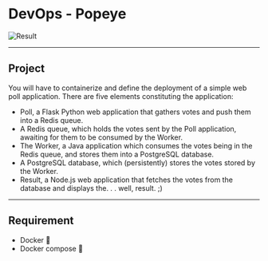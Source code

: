 # DevOps - Popeye

![Result](https://img.shields.io/badge/Result-100%25-success)

---

## Project

You will have to containerize and define the deployment of a simple web poll application.
There are five elements constituting the application:

- Poll, a Flask Python web application that gathers votes and push them into a Redis queue.
- A Redis queue, which holds the votes sent by the Poll application, awaiting for them to be consumed by
the Worker.
- The Worker, a Java application which consumes the votes being in the Redis queue, and stores them into
a PostgreSQL database.
- A PostgreSQL database, which (persistently) stores the votes stored by the Worker.
- Result, a Node.js web application that fetches the votes from the database and displays the. . . well, result. ;)

---

## Requirement

- Docker 🐳
- Docker compose 🐳
